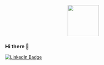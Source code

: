 <div id="header" align="center">
  <img src=https://media.giphy.com/media/hqU2KkjW5bE2v2Z7Q2/giphy.gif width="100"/>
</div>

### Hi there 👋

<div id="badges">
  <a href="https://www.linkedin.com/in/ana-piccio/">
  <img src="https://img.shields.io/badge/LinkedIn-blue?style=for-the-badge&logo=linkedin&logoColor=white" alt="LinkedIn Badge"/>
  </a>
</div>

<!--
**PigeonFeather/PigeonFeather** is a ✨ _special_ ✨ repository because its `README.md` (this file) appears on your GitHub profile.

Here are some ideas to get you started:

- 🔭 I’m currently working on my GitHub repo projects
- 🌱 I’m currently learning Software Development at Mission Ready HQ
- 👯 I’m looking to collaborate on ...
- 🤔 I’m looking for help with ...
- 💬 Ask me about ...
- 📫 How to reach me: 
-
-->
